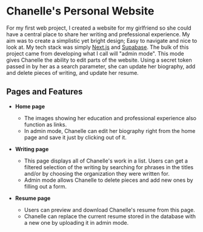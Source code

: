 # Chanelle's Personal Website

For my first web project, I created a website for my girlfriend so she could have a central place to share her writing and prefessional experience. My aim was to create a simplistic yet bright design; Easy to navigate and nice to look at. My tech stack was simply [Next.js](https://nextjs.org/) and [Supabase](https://supabase.com/). The bulk of this project came from developing what I call will "admin mode". This mode gives Chanelle the ability to edit parts of the website. Using a secret token passed in by her as a search parameter, she can update her biography, add and delete pieces of writing, and update her resume.

## Pages and Features

* **Home page**
    - The images showing her education and professional experience also function as links.
    - In admin mode, Chanelle can edit her biography right from the home page and save it just by clicking out of it.

* **Writing page**
    - This page displays all of Chanelle's work in a list. Users can get a filtered selection of the writing by searching for phrases in the titles and/or by choosing the organization they were written for.
    - Admin mode allows Chanelle to delete pieces and add new ones by filling out a form.

* **Resume page**
    - Users can preview and download Chanelle's resume from this page.
    - Chanelle can replace the current resume stored in the database with a new one by uploading it in admin mode.
